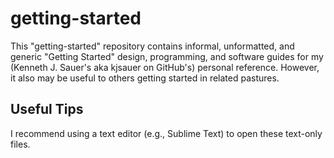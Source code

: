# getting-started
This "getting-started" repository contains informal, unformatted, and generic "Getting Started" design, programming, and software guides for my (Kenneth J. Sauer's aka kjsauer on GitHub's) personal reference. However, it also may be useful to others getting started in related pastures.

## Useful Tips
I recommend using a text editor (e.g., Sublime Text) to open these text-only files.